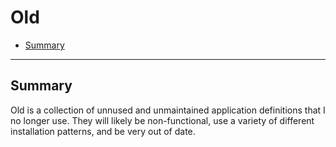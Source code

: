 # Old

* [Summary](#summary)

<hr>

## Summary

Old is a collection of unnused and unmaintained application definitions that I no longer use. They will likely be non-functional, use a variety of different installation patterns, and be very out of date.
